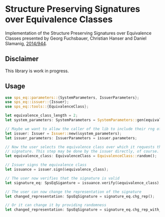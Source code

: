 # Structure Preserving Signatures over Equivalence Classes
Implementation of the Structure Preserving Signatures over Equivalence Classes presented by 
Georg Fuchsbauer, Christian Hanser and Daniel Slamanig, [2014/944](https://eprint.iacr.org/2014/944.pdf).

## Disclaimer
This library is work in progress.

## Usage
```rust
use sps_eq::parameters::{SystemParameters, IssuerParameters};
use sps_eq::issuer::{Issuer};
use sps_eq::tools::{EquivalenceClass};

let equivalence_class_length = 2;
let system_parameters: SystemParameters = SystemParameters::gen(equivalence_class_length);

// Maybe we want to allow the caller of the lib to include their rng of preference.
let issuer: Issuer = Issuer::new(&system_parameters);
let issuer_parameters: IssuerParameters = issuer.parameters; 

// Now the user selects the equivalence class over which it requests the 
// signature. This step may be done by the issuer directly, of course. 
let equivalence_class: EquivalenceClass = EquivalenceClass::random();

// Issuer signs the equivalence class
let issuance = issuer.sign(&equivalence_class);

// The user now verifies that the signature is valid
let signature_eq: SpsEqSiganture = issuance.verify(&equivalence_class);

// The user can now change the representation of the signature
let changed_representation: SpsEqSignature = signature_eq.chg_rep();

// Or it can change it by providing randomness
let changed_representation: SpsEqSignature = signature_eq.chg_rep_with_rng(&mut rng_of_choice);
```

